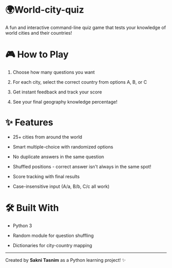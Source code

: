 # 🌍World-city-quiz
A fun and interactive command-line quiz game that tests your knowledge of world cities and their countries!

# 🎮 How to Play
1. Choose how many questions you want

2. For each city, select the correct country from options A, B, or C

3. Get instant feedback and track your score

4. See your final geography knowledge percentage!

# ✨ Features
- 25+ cities from around the world

- Smart multiple-choice with randomized options

- No duplicate answers in the same question

- Shuffled positions - correct answer isn't always in the same spot!

- Score tracking with final results

- Case-insensitive input (A/a, B/b, C/c all work)

# 🛠️ Built With
- Python 3

- Random module for question shuffling

- Dictionaries for city-country mapping

------------------------------------------------------------------------------
Created by **Sakni Tasnim** as a Python learning project! ✨
  
